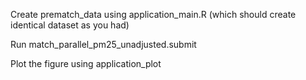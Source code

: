 Create prematch_data using application_main.R (which should create identical dataset as you had)

Run match_parallel_pm25_unadjusted.submit

Plot the figure using application_plot
